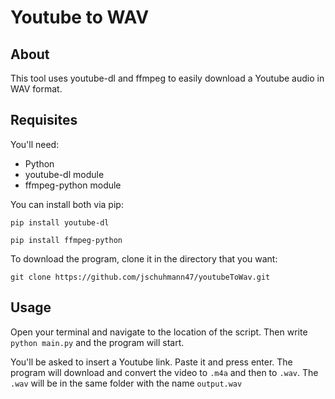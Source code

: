 # Youtube to WAV

## About

This tool uses youtube-dl and ffmpeg to easily download a Youtube audio in WAV format.  

## Requisites

You'll need:

- Python
- youtube-dl module
- ffmpeg-python module

You can install both via pip:  

`pip install youtube-dl`

`pip install ffmpeg-python`

To download the program, clone it in the directory that you want:

`git clone https://github.com/jschuhmann47/youtubeToWav.git`

## Usage

Open your terminal and navigate to the location of the script. Then write
`python main.py`
and the program will start.

You'll be asked to insert a Youtube link. Paste it and press enter. The program will download and convert the video to `.m4a` and then to `.wav`. The `.wav` will be in the same folder with the name `output.wav`
